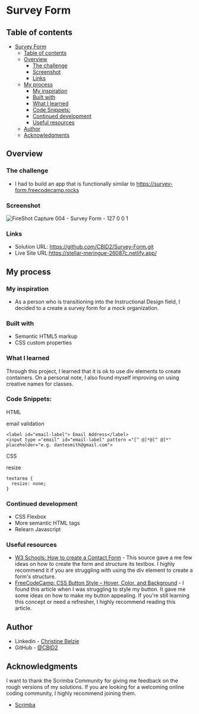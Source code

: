 # Survey Form

## Table of contents

- [Survey Form](#survey-form)
  - [Table of contents](#table-of-contents)
  - [Overview](#overview)
    - [The challenge](#the-challenge)
    - [Screenshot](#screenshot)
    - [Links](#links)
  - [My process](#my-process)
    - [My inspiration](#my-inspiration)
    - [Built with](#built-with)
    - [What I learned](#what-i-learned)
    - [Code Snippets:](#code-snippets)
    - [Continued development](#continued-development)
    - [Useful resources](#useful-resources)
  - [Author](#author)
  - [Acknowledgments](#acknowledgments)



## Overview

### The challenge

- I had to build an app that is functionally similar to https://survey-form.freecodecamp.rocks


### Screenshot

![FireShot Capture 004 - Survey Form - 127 0 0 1](https://user-images.githubusercontent.com/105683440/191130143-adb6245a-f68a-457c-b682-65b8a4271dd4.png)



### Links

- Solution URL: https://github.com/CBID2/Survey-Form.git
- Live Site URL:https://stellar-meringue-26087c.netlify.app/

## My process
### My inspiration
- As a person who is transitioning into the Instructional Design field, I decided to a create a survey form for a mock organization.   
### Built with
- Semantic HTML5 markup
- CSS custom properties



### What I learned

Through this project, I learned that it is ok to use div elements to create containers. On a personal note, I also found myself improving on using creative names for classes.

### Code Snippets:
HTML

email validation
```
<label id="email-label"> Email Address</label>
<input type ="email" id="email-label" pattern ="[^ @]*@[^ @]*" placeholder="e.g. dantesmith@gmail.com">
```

CSS

resize
```
textarea {
  resize: none;
}
```




### Continued development

- CSS Flexbox
- More semantic HTML tags
- Relearn Javascript 


### Useful resources

- [W3 Schools: How to create a Contact Form](https://www.w3schools.com/howto/howto_css_contact_form.asp) - This source gave a me few ideas on how to create the form and structure its textbox. I highly recommend it if you are struggling with using the div element to create a form's structure. 
- [FreeCodeCamp: CSS Button Style – Hover, Color, and Background](https://www.freecodecamp.org/news/css-button-style-hover-color-and-background/) - I found this article when I was struggling to style my button. It gave me some ideas on how to make my button appealing. If you're still learning this concept or need a refresher, I highly recommend reading this article.


## Author

- Linkedin - [Christine Belzie](https://www.linkedin.com/in/christinebelzie)
- GitHub - [@CBID2](https://github.com/CBID2)



## Acknowledgments

I want to thank the Scrimba Community for giving me feedback on the rough versions of my solutions. If you are looking for a welcoming online coding community, I highly recommend joining them.

- [Scrimba](https://scrimba.com/)



